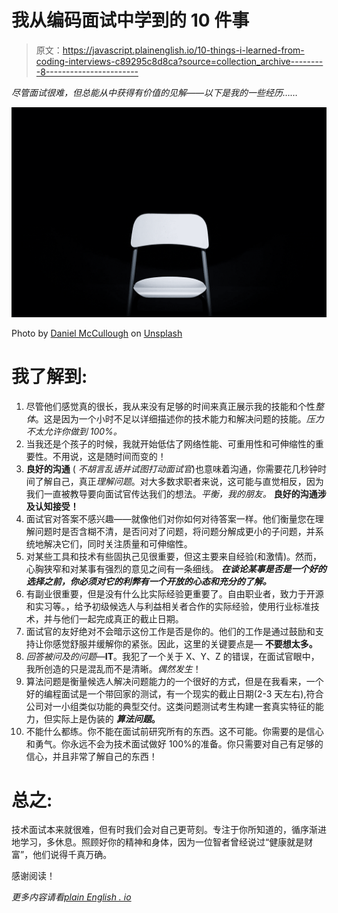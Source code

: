 # 我从编码面试中学到的 10 件事

> 原文：<https://javascript.plainenglish.io/10-things-i-learned-from-coding-interviews-c89295c8d8ca?source=collection_archive---------8----------------------->

*尽管面试很难，但总能从中获得有价值的见解——以下是我的一些经历……*

![](img/ab884887980899f88e92bd142743ed10.png)

Photo by [Daniel McCullough](https://unsplash.com/@d_mccullough?utm_source=medium&utm_medium=referral) on [Unsplash](https://unsplash.com?utm_source=medium&utm_medium=referral)

# 我了解到:

1.  尽管他们感觉真的很长，我从来没有足够的时间来真正展示我的技能和个性*整体*。这是因为一个小时不足以详细描述你的技术能力和解决问题的技能。*压力不太允许你做到 100%。*
2.  当我还是个孩子的时候，我就开始低估了网络性能、可重用性和可伸缩性的重要性。不用说，这是随时间而变的！
3.  **良好的沟通** ( *不胡言乱语并试图打动面试官*)也意味着沟通，你需要花几秒钟时间了解自己，真正*理解问题*。对大多数求职者来说，这可能与直觉相反，因为我们一直被教导要向面试官传达我们的想法。*平衡，我的朋友。* **良好的沟通涉及认知接受！**
4.  面试官对答案不感兴趣——就像他们对你如何对待答案一样。他们衡量您在理解问题时是否含糊不清，是否问对了问题，将问题分解成更小的子问题，并系统地解决它们，同时关注质量和可伸缩性。
5.  对某些工具和技术有些固执己见很重要，但这主要来自经验(和激情)。然而，心胸狭窄和对某事有强烈的意见之间有一条细线。 ***在谈论某事是否是一个好的选择之前，你必须对它的利弊有一个开放的心态和充分的了解。***
6.  有副业很重要，但是没有什么比实际经验更重要了。自由职业者，致力于开源和实习等。，给予初级候选人与利益相关者合作的实际经验，使用行业标准技术，并与他们一起完成真正的截止日期。
7.  面试官的友好绝对不会暗示这份工作是否是你的。他们的工作是通过鼓励和支持让你感觉舒服并缓解你的紧张。因此，这里的关键要点是— **不要想太多。**
8.  *回答被问及的问题*—**IT**。我犯了一个关于 X、Y、Z 的错误，在面试官眼中，我所创造的只是混乱而不是清晰。*偶然发生*！
9.  算法问题是衡量候选人解决问题能力的一个很好的方式，但是在我看来，一个好的编程面试是一个带回家的测试，有一个现实的截止日期(2-3 天左右),符合公司对一小组类似功能的典型交付。这类问题测试考生构建一套真实特征的能力，但实际上是伪装的 ***算法问题*。**
10.  不能什么都练。你不能在面试前研究所有的东西。这不可能。你需要的是信心和勇气。你永远不会为技术面试做好 100%的准备。你只需要对自己有足够的信心，并且非常了解自己的东西！

# 总之:

技术面试本来就很难，但有时我们会对自己更苛刻。专注于你所知道的，循序渐进地学习，多休息。照顾好你的精神和身体，因为一位智者曾经说过“健康就是财富”，他们说得千真万确。

感谢阅读！

*更多内容请看*[*plain English . io*](http://plainenglish.io/)